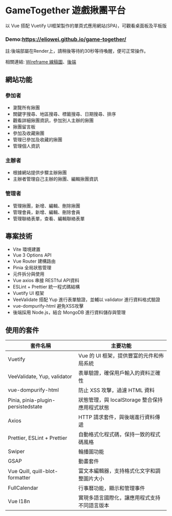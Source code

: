 # GameTogether 遊戲揪團平台

以 Vue 搭配 Vuetify UI框架製作的單頁式應用網站(SPA)，可觀看桌面板及平板版

### Demo:https://eliowei.github.io/game-together/

註:後端部屬在Render上，請稍後等待約30秒等待喚醒，便可正常操作。

相關連結: [Wireframe 線稿圖](https://www.figma.com/design/JbCRhjezMwJbiCL2esE0k1/%E9%81%8A%E6%88%B2%E6%8F%AA%E5%9C%98%E5%B9%B3%E5%8F%B0?node-id=0-1&t=CedlF5iGgoH3YaqW-1)、[後端](https://github.com/eliowei/game-together-back)


## 網站功能

### 參加者
- 瀏覽所有揪團
- 關鍵字搜尋、地區搜尋、標籤搜尋、日期搜尋、排序
- 觀看詳細揪團資訊，參加別人主辦的揪團
- 揪團留言板
- 參加及收藏揪團
- 管理已參加及收藏的揪團
- 管理個人資訊

### 主辦者
- 根據網站提供步驟主辦揪團
- 主辦者管理自己主辦的揪團、編輯揪團資訊

### 管理者
- 管理揪團，新增、編輯、刪除揪團
- 管理會員，新增、編輯、刪除會員
- 管理聯絡表單，查看、編輯聯絡表單

## 專案技術
- Vite 環境建置
- Vue 3 Options API
- Vue Router 建構路由
- Pinia 全局狀態管理
- 元件拆分與使用
- Vue axios 串接 RESTful API資料
- ESLint + Prettier 統一程式碼結構
- Vuetify UI 框架
- VeeValidate 搭配 Yup 進行表單驗證，並輔以 validator 進行資料格式驗證
- vue-dompurify-html 避免XSS攻擊
- 後端採用 Node.js，結合 MongoDB 進行資料儲存與管理

## 使用的套件
| 套件名稱 | 主要功能 |
|-------|-------|
| Vuetify | Vue 的 UI 框架，提供豐富的元件和佈局系統 |
| VeeValidate, Yup, validator | 表單驗證，確保用戶輸入的資料正確性 |
| vue-dompurify-html | 防止 XSS 攻擊，過濾 HTML 資料 |
| Pinia, pinia-plugin-persistedstate | 狀態管理，與 localStorage 整合保持應用程式狀態 |
| Axios | HTTP 請求套件，與後端進行資料傳遞
| Prettier, ESLint + Prettier | 自動格式化程式碼，保持一致的程式碼風格 |
| Swiper | 輪播圖功能 |
| GSAP | 動畫套件 | 
| Vue Quill, quill-blot-formatter | 富文本編輯器，支持格式化文字和調整圖片大小 |
| FullCalendar | 行事曆功能，顯示和管理事件 |
| Vue I18n | 實現多語言國際化，讓應用程式支持不同語言版本 |